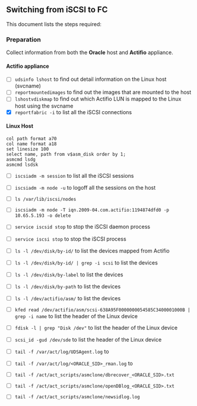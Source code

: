 ## Switching from iSCSI to FC ##

This document lists the steps required:

### Preparation 
Collect information from both the **Oracle** host and **Actifio** appliance.

#### Actifio appliance
- [ ] `udsinfo lshost` to find out detail information on the Linux host (svcname)
- [ ] `reportmountedimages` to find out the images that are mounted to the host
- [ ] `lshostvdiskmap` to find out which Actifio LUN is mapped to the Linux host using the svcname
- [x] `reportfabric -i` to list all the iSCSI connections 

#### Linux Host
```
col path format a70
col name format a18
set linesize 100
select name, path from v$asm_disk order by 1;
asmcmd lsdg
asmcmd lsdsk
```
- [ ] `iscsiadm -m session` to list all the iSCSI sessions
- [ ] `iscsiadm -m node -u` to logoff all the sessions on the host
- [ ] `ls /var/lib/iscsi/nodes`
- [ ] `iscsiadm -m node -T iqn.2009-04.com.actifio:1194874dfd0 -p 10.65.5.193 -o delete`
- [ ] `service iscsid stop` to stop the iSCSI daemon process
- [ ] `service iscsi stop` to stop the iSCSI process
- [ ] `ls -l /dev/disk/by-id/` to list the devices mapped from Actifio
- [ ] `ls -l /dev/disk/by-id/ | grep -i scsi` to list the devices 
- [ ] `ls -l /dev/disk/by-label` to list the devices 
- [ ] `ls -l /dev/disk/by-path` to list the devices 
- [ ] `ls -l /dev/actifio/asm/` to list the devices
- [ ] `kfed read /dev/actifio/asm/scsi-638A95F0000000054585C3400001000B | grep -i name` to list the header of the Linux device
- [ ] `fdisk -l | grep "Disk /dev"` to list the header of the Linux device
- [ ] `scsi_id -gud /dev/sde` to list the header of the Linux device
- [ ] `tail -f /var/act/log/UDSAgent.log` to 
- [ ] `tail -f /var/act/log/<ORACLE_SID>_rman.log` to 
- [ ] `tail -f /act/act_scripts/asmclone/dbrecover_<ORACLE_SID>.txt`
- [ ] `tail -f /act/act_scripts/asmclone/openDBlog_<ORACLE_SID>.txt`
- [ ] `tail -f /act/act_scripts/asmclone/newsidlog.log`

